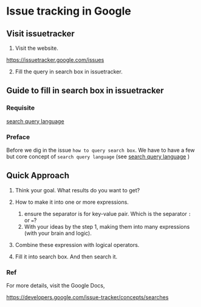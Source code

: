 # Issue tracking in Google
## Visit issuetracker
1. Visit the website.

https://issuetracker.google.com/issues

2. Fill the query in search box in issuetracker.

## Guide to fill in search box in issuetracker
### Requisite 
[search query language](https://github.com/40843245/program_language/blob/main/term/search%20query%20language.md)

### Preface
Before we dig in the issue `how to query search box`. We have to have a few but core concept of `search query language` (see [search query language](https://github.com/40843245/program_language/blob/main/term/search%20query%20language.md) )

## Quick Approach 
1. Think your goal. What results do you want to get?
2. How to make it into one or more expressions.

    1. ensure the separator is for key-value pair. Which is the separator `:` or `=`?
    2. With your ideas by the step 1, making them into many expressions (with your brain and logic). 

3. Combine these expression with logical operators.
4. Fill it into search box. And then search it. 


### Ref
For more details, visit the Google Docs,

https://developers.google.com/issue-tracker/concepts/searches

